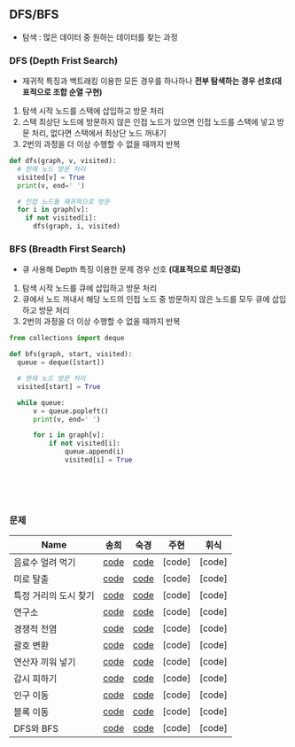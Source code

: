 ## DFS/BFS

- 탐색 : 많은 데이터 중 원하는 데이터를 찾는 과정
  <br>

### DFS (Depth Frist Search)

- 재귀적 특징과 백트래킹 이용한 모든 경우를 하나하나 **전부 탐색하는 경우 선호(대표적으로 조합 순열 구현)**
  <br>

1. 탐색 시작 노드를 스택에 삽입하고 방문 처리
2. 스택 최상단 노드에 방문하지 않은 인접 노드가 있으면 인접 노드를 스택에 넣고 방문 처리, 없다면 스택에서 최상단 노드 꺼내기
3. 2번의 과정을 더 이상 수행할 수 없을 때까지 반복

```python
def dfs(graph, v, visited):
  # 현재 노드 방문 처리
  visited[v] = True
  print(v, end=' ')

  # 인접 노드들 재귀적으로 방문
  for i in graph[v]:
    if not visited[i]:
      dfs(graph, i, visited)
```

### BFS (Breadth First Search)

- 큐 사용해 Depth 특징 이용한 문제 경우 선호 **(대표적으로 최단경로)**
  <br>

1. 탐색 시작 노드를 큐에 삽입하고 방문 처리
2. 큐에서 노드 꺼내서 해당 노드의 인접 노드 중 방문하지 않은 노드를 모두 큐에 삽입하고 방문 처리
3. 2번의 과정을 더 이상 수행할 수 없을 때까지 반복

```python
from collections import deque

def bfs(graph, start, visited):
  queue = deque([start])

  # 현재 노드 방문 처리
  visited[start] = True

  while queue:
      v = queue.popleft()
      print(v, end=' ')

      for i in graph[v]:
          if not visited[i]:
              queue.append(i)
              visited[i] = True

```

<br><br><br>

### 문제

| Name                  | 송희                                                                                                                                                                                                | 숙경                                                                                                                                                                                     | 주현   | 휘식   |
| --------------------- | --------------------------------------------------------------------------------------------------------------------------------------------------------------------------------------------------- | ---------------------------------------------------------------------------------------------------------------------------------------------------------------------------------------- | ------ | ------ |
| 음료수 얼려 먹기      | [code](https://github.com/songhee-lee/2023-python-coding-test/blob/main/3.%20BFS:DFS/songhee/1%20-%20%EC%9D%8C%EB%A3%8C%EC%88%98%20%EC%96%BC%EB%A0%A4%20%EB%A8%B9%EA%B8%B0.py)                      | [code](https://github.com/songhee-lee/2023-python-coding-test/blob/main/3.%20BFS%3ADFS/sukkyeong/1.%EC%9D%8C%EB%A3%8C%EC%88%98%EC%96%BC%EB%A0%A4%EB%A8%B9%EA%B8%B0.py)                   | [code] | [code] |
| 미로 탈출             | [code](https://github.com/songhee-lee/2023-python-coding-test/blob/main/3.%20BFS:DFS/songhee/2%20-%20%EB%AF%B8%EB%A1%9C%20%ED%83%88%EC%B6%9C.py)                                                    | [code](https://github.com/songhee-lee/2023-python-coding-test/blob/main/3.%20BFS%3ADFS/sukkyeong/2.%EB%AF%B8%EB%A1%9C%ED%83%88%EC%B6%9C.py)                                              | [code] | [code] |
| 특정 거리의 도시 찾기 | [code](https://github.com/songhee-lee/2023-python-coding-test/blob/main/3.%20BFS:DFS/songhee/3%20-%20%ED%8A%B9%EC%A0%95%20%EA%B1%B0%EB%A6%AC%EC%9D%98%20%EB%8F%84%EC%8B%9C%20%EC%B0%BE%EA%B8%B0.py) | [code](https://github.com/songhee-lee/2023-python-coding-test/blob/main/3.%20BFS%3ADFS/sukkyeong/3.%ED%8A%B9%EC%A0%95%EA%B1%B0%EB%A6%AC%EC%9D%98%EB%8F%84%EC%8B%9C%EC%B0%BE%EA%B8%B0.py) | [code] | [code] |
| 연구소                | [code](https://github.com/songhee-lee/2023-python-coding-test/blob/main/3.%20BFS:DFS/songhee/4%20-%20%EC%97%B0%EA%B5%AC%EC%86%8C.py)                                                                | [code](https://github.com/songhee-lee/2023-python-coding-test/blob/main/3.%20BFS%3ADFS/sukkyeong/4.%EC%97%B0%EA%B5%AC%EC%86%8C.py)                                                       | [code] | [code] |
| 경쟁적 전염           | [code](https://github.com/songhee-lee/2023-python-coding-test/blob/main/3.%20BFS:DFS/songhee/5%20-%20%EA%B2%BD%EC%9F%81%EC%A0%81%20%EC%A0%84%EC%97%BC.py)                                           | [code](https://github.com/songhee-lee/2023-python-coding-test/blob/main/3.%20BFS%3ADFS/sukkyeong/5.%EA%B2%BD%EC%9F%81%EC%A0%81%EC%A0%84%EC%97%BC.py)                                     | [code] | [code] |
| 괄호 변환             | [code](https://github.com/songhee-lee/2023-python-coding-test/blob/main/3.%20BFS:DFS/songhee/6%20-%20%EA%B4%84%ED%98%B8%20%EB%B3%80%ED%99%98.py)                                                    | [code](https://github.com/songhee-lee/2023-python-coding-test/blob/main/3.%20BFS%3ADFS/sukkyeong/6.%EA%B4%84%ED%98%B8%EB%B3%80%ED%99%98.py)                                              | [code] | [code] |
| 연산자 끼워 넣기      | [code](https://github.com/songhee-lee/2023-python-coding-test/blob/main/3.%20BFS:DFS/songhee/7%20-%20%EC%97%B0%EC%82%B0%EC%9E%90%20%EB%81%BC%EC%9B%8C%20%EB%84%A3%EA%B8%B0.py)                      | [code](https://github.com/songhee-lee/2023-python-coding-test/blob/main/3.%20BFS%3ADFS/sukkyeong/7.%EC%97%B0%EC%82%B0%EC%9E%90%EB%81%BC%EC%9B%8C%EB%84%A3%EA%B8%B0.py)                   | [code] | [code] |
| 감시 피하기           | [code](https://github.com/songhee-lee/2023-python-coding-test/blob/main/3.%20BFS:DFS/songhee/8%20-%20%EA%B0%90%EC%8B%9C%20%ED%94%BC%ED%95%98%EA%B8%B0.py)                                           | [code](https://github.com/songhee-lee/2023-python-coding-test/blob/main/3.%20BFS%3ADFS/sukkyeong/8.%EA%B0%90%EC%8B%9C%ED%94%BC%ED%95%98%EA%B8%B0.py)                                     | [code] | [code] |
| 인구 이동             | [code](https://github.com/songhee-lee/2023-python-coding-test/blob/main/3.%20BFS:DFS/songhee/9%20-%20%EC%9D%B8%EA%B5%AC%20%EC%9D%B4%EB%8F%99.py)                                                    | [code](https://github.com/songhee-lee/2023-python-coding-test/blob/main/3.%20BFS%3ADFS/sukkyeong/9.%EC%9D%B8%EA%B5%AC%EC%9D%B4%EB%8F%99.py)                                              | [code] | [code] |
| 블록 이동             | [code](https://github.com/songhee-lee/2023-python-coding-test/blob/main/3.%20BFS:DFS/songhee/10%20-%20%EB%B8%94%EB%A1%9D%20%EC%9D%B4%EB%8F%99.py)                                                   | [code](https://github.com/songhee-lee/2023-python-coding-test/blob/main/3.%20BFS%3ADFS/sukkyeong/10.%EB%B8%94%EB%A1%9D%EC%9D%B4%EB%8F%99%ED%95%98%EA%B8%B0.py)                           | [code] | [code] |
| DFS와 BFS             | [code](https://github.com/songhee-lee/2023-python-coding-test/blob/main/3.%20BFS:DFS/songhee/DFS%EC%99%80%20BFS%201260.py)                                                                          | [code](https://www.acmicpc.net/submit/1260/55152503)                                                                                                                                     | [code] | [code] |
